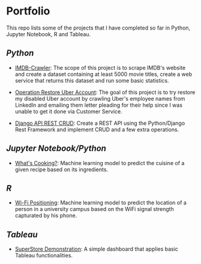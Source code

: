 # Portfolio
This repo lists some of the projects that I have completed so far in Python, Jupyter Notebook, R and Tableau.

## _Python_
* [IMDB-Crawler](https://github.com/rafaelcgama/IMDB-Crawler): The scope of this project is to scrape IMDB's website and create a dataset containing at least 5000 movie titles, create a web service that returns this dataset and run some basic statistics.

* [Operation Restore Uber Account](https://github.com/rafaelcgama/restore-my-uber-account):
The goal of this project is to try restore my disabled Uber account by crawling Uber's employee names from LinkedIn and emailing them letter pleading for their help since I was unable to get it done via Customer Service.

* [Django API REST CRUD](https://github.com/rafaelcgama/crud-api-rest):
Create a REST API using the Python/Django Rest Framework and implement CRUD and a few extra operations.

## _Jupyter Notebook/Python_
* [What's Cooking?](https://github.com/rafaelcgama/Whats-Cooking): Machine learning model to predict the cuisine of a given recipe based on its ingredients.

## *R*
* [Wi-Fi Positioning](https://github.com/rafaelcgama/WiFi-Positioning): Machine learning model to predict the location of a person in a university campus based on the WiFi signal strength capturated by his phone.

## _Tableau_
* [SuperStore Demonstration](https://public.tableau.com/profile/rafaelcgama): A simple dashboard that applies basic Tableau functionalities.
